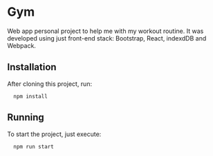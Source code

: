 # Gym
Web app personal project to help me with my workout routine. It was developed using just front-end stack: Bootstrap, React, indexdDB and Webpack.

## Installation
After cloning this project, run:

```shell
  npm install
```

## Running
To start the project, just execute:

```shell
  npm run start
```
